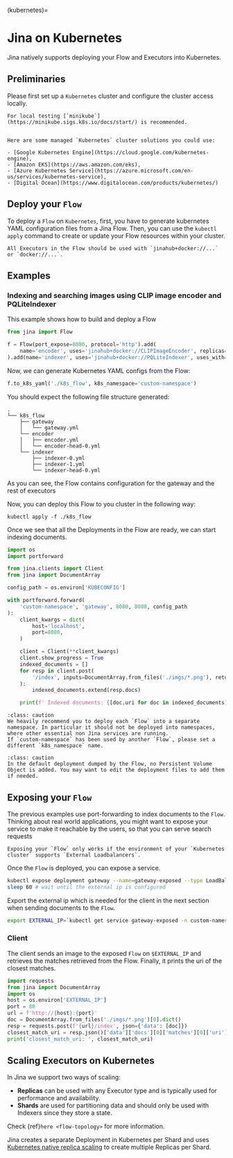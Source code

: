 (kubernetes)=
# Jina on Kubernetes

Jina natively supports deploying your Flow and Executors into Kubernetes.

## Preliminaries

Please first set up a `Kubernetes` cluster and configure the cluster access locally.

```{tip}
For local testing [`minikube`](https://minikube.sigs.k8s.io/docs/start/) is recommended.
```

```{seealso}

Here are some managed `Kubernetes` cluster solutions you could use:

- [Google Kubernetes Engine](https://cloud.google.com/kubernetes-engine),
- [Amazon EKS](https://aws.amazon.com/eks),
- [Azure Kubernetes Service](https://azure.microsoft.com/en-us/services/kubernetes-service),
- [Digital Ocean](https://www.digitalocean.com/products/kubernetes/)
```

## Deploy your `Flow`

To deploy a `Flow` on `Kubernetes`, first, you have to generate kubernetes YAML configuration files from a Jina Flow.
Then, you can use the `kubectl apply` command to create or update your Flow resources within your cluster.

```{caution}
All Executors in the Flow should be used with `jinahub+docker://...` or `docker://...`.
```

## Examples

### Indexing and searching images using CLIP image encoder and PQLiteIndexer

This example shows how to build and deploy a Flow 

```python
from jina import Flow

f = Flow(port_expose=8080, protocol='http').add(
    name='encoder', uses='jinahub+docker://CLIPImageEncoder', replicas=2
).add(name='indexer', uses='jinahub+docker://PQLiteIndexer', uses_with={'dim': 512}, shards=2)
```

Now, we can generate Kubernetes YAML configs from the Flow:

```python
f.to_k8s_yaml('./k8s_flow', k8s_namespace='custom-namespace')
```

You should expect the following file structure generated:

```
.
└── k8s_flow
    ├── gateway
    │   └── gateway.yml
    └── encoder
    │   ├── encoder.yml
    │   └── encoder-head-0.yml
    └── indexer
        ├── indexer-0.yml
        ├── indexer-1.yml
        └── indexer-head-0.yml
```

As you can see, the Flow contains configuration for the gateway and the rest of executors

Now, you can deploy this Flow to you cluster in the following way:
```shell
kubectl apply -f ./k8s_flow
```

Once we see that all the Deployments in the Flow are ready, we can start indexing documents.

```python
import os
import portforward

from jina.clients import Client
from jina import DocumentArray

config_path = os.environ['KUBECONFIG']

with portforward.forward(
    'custom-namespace', 'gateway', 8080, 8080, config_path
):
    client_kwargs = dict(
        host='localhost',
        port=8080,
    )

    client = Client(**client_kwargs)
    client.show_progress = True
    indexed_documents = []
    for resp in client.post(
        '/index', inputs=DocumentArray.from_files('./imgs/*.png'), return_results=True
    ):
        indexed_documents.extend(resp.docs)

    print(f' Indexed documents: {[doc.uri for doc in indexed_documents]}')
```

```{admonition} Caution
:class: caution
We heavily recommend you to deploy each `Flow` into a separate namespace. In particular it should not be deployed into namespaces, where other essential non Jina services are running. 
If `custom-namespace` has been used by another `Flow`, please set a different `k8s_namespace` name.
```

```{admonition} Caution
:class: caution
In the default deployment dumped by the Flow, no Persistent Volume Object is added. You may want to edit the deployment files to add them if needed.
```

## Exposing your `Flow`
The previous examples use port-forwarding to index documents to the `Flow`. 
Thinking about real world applications, 
you might want to expose your service to make it reachable by the users, so that you can serve search requests

```{caution}
Exposing your `Flow` only works if the environment of your `Kubernetes cluster` supports `External Loadbalancers`.
```

Once the `Flow` is deployed, you can expose a service.
```bash
kubectl expose deployment gateway --name=gateway-exposed --type LoadBalancer --port 80 --target-port 8080 -n custom-namespace
sleep 60 # wait until the external ip is configured
```

Export the external ip which is needed for the client in the next section when sending documents to the `Flow`. 
```bash
export EXTERNAL_IP=`kubectl get service gateway-exposed -n custom-namespace -o=jsonpath='{.status.loadBalancer.ingress[0].ip}'`
```

### Client
The client sends an image to the exposed `Flow` on `$EXTERNAL_IP` and retrieves the matches retrieved from the Flow.
Finally, it prints the uri of the closest matches.

```python
import requests
from jina import DocumentArray
import os
host = os.environ['EXTERNAL_IP']
port = 80
url = f'http://{host}:{port}'
doc = DocumentArray.from_files('./imgs/*.png')[0].dict()
resp = requests.post(f'{url}/index', json={'data': [doc]})
closest_match_uri = resp.json()['data']['docs'][0]['matches'][0]['uri']
print('closest_match_uri: ', closest_match_uri)
```

## Scaling Executors on Kubernetes

In Jina we support two ways of scaling:
- **Replicas** can be used with any Executor type and is typically used for performance and availability.
- **Shards** are used for partitioning data and should only be used with Indexers since they store a state.

Check {ref}`here <flow-topology>` for more information.

Jina creates a separate Deployment in Kubernetes per Shard and uses [Kubernetes native replica scaling](https://kubernetes.io/docs/tutorials/kubernetes-basics/scale/scale-intro/) to create multiple Replicas per Shard.

